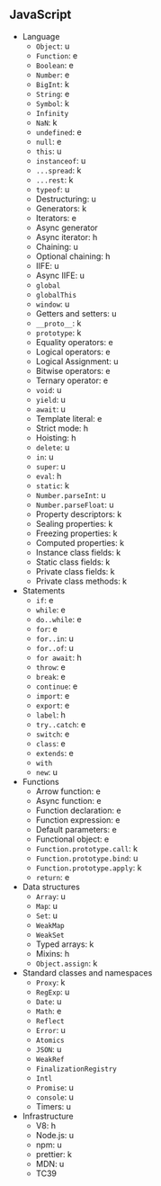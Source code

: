 ## JavaScript

- Language
  - `Object`: u
  - `Function`: e
  - `Boolean`: e
  - `Number`: e
  - `BigInt`: k
  - `String`: e
  - `Symbol`: k
  - `Infinity`
  - `NaN`: k
  - `undefined`: e
  - `null`: e
  - `this`: u
  - `instanceof`: u
  - `...spread`: k
  - `...rest`: k
  - `typeof`: u
  - Destructuring: u
  - Generators: k
  - Iterators: e
  - Async generator
  - Async iterator: h
  - Chaining: u
  - Optional chaining: h
  - IIFE: u
  - Async IIFE: u
  - `global`
  - `globalThis`
  - `window`: u
  - Getters and setters: u
  - `__proto__`: k
  - `prototype`: k
  - Equality operators: e
  - Logical operators: e
  - Logical Assignment: u
  - Bitwise operators: e
  - Ternary operator: e
  - `void`: u
  - `yield`: u
  - `await`: u
  - Template literal: e
  - Strict mode: h
  - Hoisting: h
  - `delete`: u
  - `in`: u
  - `super`: u
  - `eval`: h
  - `static`: k
  - `Number.parseInt`: u
  - `Number.parseFloat`: u
  - Property descriptors: k
  - Sealing properties: k
  - Freezing properties: k
  - Computed properties: k
  - Instance class fields: k
  - Static class fields: k
  - Private class fields: k
  - Private class methods: k
- Statements
  - `if`: e
  - `while`: e
  - `do..while`: e
  - `for`: e
  - `for..in`: u
  - `for..of`: u
  - `for await`: h
  - `throw`: e
  - `break`: e
  - `continue`: e
  - `import`: e
  - `export`: e
  - `label`: h
  - `try..catch`: e
  - `switch`: e
  - `class`: e
  - `extends`: e
  - `with`
  - `new`: u
- Functions
  - Arrow function: e
  - Async function: e
  - Function declaration: e
  - Function expression: e
  - Default parameters: e
  - Functional object: e
  - `Function.prototype.call`: k
  - `Function.prototype.bind`: u
  - `Function.prototype.apply`: k
  - `return`: e
- Data structures
  - `Array`: u
  - `Map`: u
  - `Set`: u
  - `WeakMap`
  - `WeakSet`
  - Typed arrays: k
  - Mixins: h
  - `Object.assign`: k
- Standard classes and namespaces
  - `Proxy`: k
  - `RegExp`: u
  - `Date`: u
  - `Math`: e
  - `Reflect` 
  - `Error`: u
  - `Atomics`
  - `JSON`: u
  - `WeakRef`
  - `FinalizationRegistry`
  - `Intl`
  - `Promise`: u
  - `console`: u
  - Timers: u
- Infrastructure
  - V8: h
  - Node.js: u
  - npm: u
  - prettier: k
  - MDN: u
  - TC39
